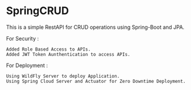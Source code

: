 # SpringCRUD
This is a simple RestAPI for CRUD operations using Spring-Boot and JPA.

For Security :
   
    Added Role Based Access to APIs.
    Added JWT Token Aunthentication to access APIs.
    

For Deployment :

    Using WildFly Server to deploy Application.
    Using Spring Cloud Server and Actuator for Zero Downtime Deployment.
    
